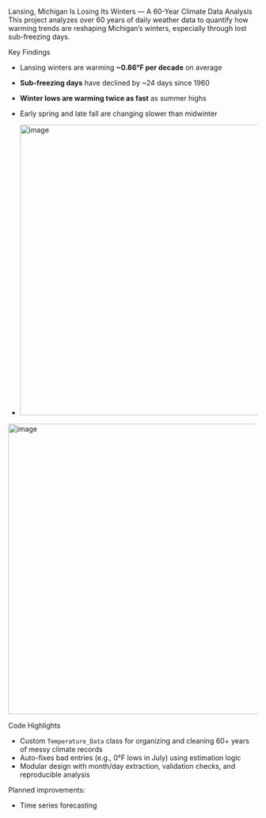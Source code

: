 Lansing, Michigan Is Losing Its Winters — A 60-Year Climate Data Analysis
This project analyzes over 60 years of daily weather data to quantify how warming trends are reshaping Michigan’s winters, especially through lost sub-freezing days.

Key Findings
- Lansing winters are warming **~0.86°F per decade** on average
- **Sub-freezing days** have declined by ~24 days since 1960
- **Winter lows are warming twice as fast** as summer highs
- Early spring and late fall are changing slower than midwinter

- <img width="989" height="586" alt="image" src="https://github.com/user-attachments/assets/06482980-5acc-45b2-b729-75bb6b880c10" />
<img width="987" height="586" alt="image" src="https://github.com/user-attachments/assets/735ee115-038f-4f4c-9c10-31cc60a20672" />

Code Highlights
- Custom `Temperature_Data` class for organizing and cleaning 60+ years of messy climate records
- Auto-fixes bad entries (e.g., 0°F lows in July) using estimation logic
- Modular design with month/day extraction, validation checks, and reproducible analysis

Planned improvements:
- Time series forecasting
